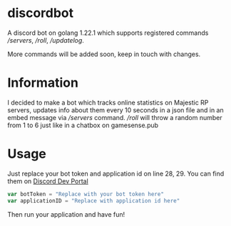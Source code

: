 # discordbot
A discord bot on golang 1.22.1 which supports registered commands */servers*, */roll*, */updatelog*.

More commands will be added soon, keep in touch with changes.

# Information
I decided to make a bot which tracks online statistics on Majestic RP servers, updates info about them every 10 seconds in a json file and in an embed message via */servers* command. */roll* will throw a random number from 1 to 6 just like in a chatbox on gamesense.pub

# Usage
Just replace your bot token and application id on line 28, 29. You can find them on [Discord Dev Portal](https://discord.com/developers/applications)
```go
var botToken = "Replace with your bot token here"
var applicationID = "Replace with application id here"
```

Then run your application and have fun!
